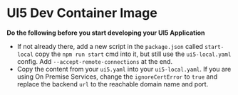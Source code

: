 # UI5 Dev Container Image
**Do the following before you start developing your UI5 Application**

- If not already there, add a new script in the `package.json` called `start-local` copy the `npm run start` cmd into it, but still use the `ui5-local.yaml` config. Add `--accept-remote-connections` at the end. 
- Copy the content from your `ui5.yaml` into your `ui5-local.yaml`. If you are using On Premise Services, change the `ignoreCertError` to `true` and replace the backend `url` to the reachable domain name and port.